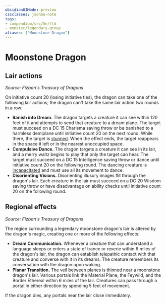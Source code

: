 ```yaml
---
obsidianUIMode: preview
cssclasses: json5e-note
tags:
- compendium/src/5e/ftd
- monster/legendary-group
aliases: ["Moonstone Dragon"]
---
```

# Moonstone Dragon

## Lair actions
_Source: Fizban's Treasury of Dragons_

On initiative count 20 (losing initiative ties), the dragon can take one of the following lair actions; the dragon can't take the same lair action two rounds in a row:

- **Banish into Dream.** The dragon targets a creature it can see within 120 feet of it and attempts to send that creature to a dream plane. The target must succeed on a DC 15 Charisma saving throw or be banished to a harmless demiplane until initiative count 20 on the next round. While there, the target is [stunned](/2-Mechanics/CLI/rules/conditions.md#stunned). When the effect ends, the target reappears in the space it left or in the nearest unoccupied space.  
- **Compulsive Dance.** The dragon targets a creature it can see in its lair, and a merry waltz begins to play that only the target can hear. The target must succeed on a DC 15 Intelligence saving throw or dance until initiative count 20 on the following round. The dancing creature is [incapacitated](/2-Mechanics/CLI/rules/conditions.md#incapacitated) and must use all its movement to dance.  
- **Disorienting Visions.** Disorienting illusory images flit through the dragon's lair. Each creature in the lair must succeed on a DC 20 Wisdom saving throw or have disadvantage on ability checks until initiative count 20 on the following round.  

## Regional effects
_Source: Fizban's Treasury of Dragons_

The region surrounding a legendary moonstone dragon's lair is altered by the dragon's magic, creating one or more of the following effects:

- **Dream Communication.** Whenever a creature that can understand a language sleeps or enters a state of trance or reverie within 6 miles of the dragon's lair, the dragon can establish telepathic contact with that creature and converse with it in its dreams. The creature remembers its conversation with the dragon upon waking.  
- **Planar Transition.** The veil between planes is thinned near a moonstone dragon's lair. Various portals link the Material Plane, the Feywild, and the Border Ethereal within 6 miles of the lair. Creatures can pass through a portal in either direction by spending 5 feet of movement.  

If the dragon dies, any portals near the lair close immediately.